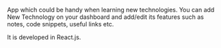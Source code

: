 App which could be handy when learning new 
technologies. You can add New Technology on 
your dashboard and add/edit its features  such as
notes, code snippets, useful links etc. 

It is developed in React.js. 
